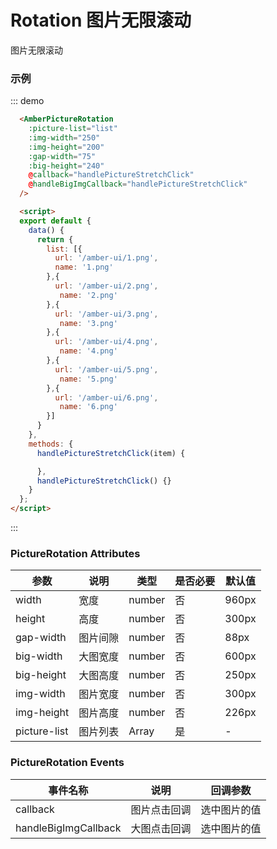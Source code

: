 # Rotation 图片无限滚动
  图片无限滚动

### 示例


::: demo
```html
  <AmberPictureRotation 
    :picture-list="list" 
    :img-width="250" 
    :img-height="200" 
    :gap-width="75" 
    :big-height="240" 
    @callback="handlePictureStretchClick" 
    @handleBigImgCallback="handlePictureStretchClick"
  />

  <script>
  export default {
    data() {
      return {
        list: [{
          url: '/amber-ui/1.png',
          name: '1.png'
        },{
          url: '/amber-ui/2.png',
           name: '2.png'
        },{
          url: '/amber-ui/3.png',
           name: '3.png'
        },{
          url: '/amber-ui/4.png',
           name: '4.png'
        },{
          url: '/amber-ui/5.png',
           name: '5.png'
        },{
          url: '/amber-ui/6.png',
           name: '6.png'
        }]
      }
    },
    methods: {
      handlePictureStretchClick(item) {

      },
      handlePictureStretchClick() {}
    }
  };
</script>

```
:::
### PictureRotation Attributes


| 参数 | 说明 | 类型 | 是否必要 | 默认值 |
| --- | ---  | --- |  ---    | --- |
| width | 宽度 | number | 否 | 960px |
| height | 高度 | number | 否 | 300px |
| gap-width | 图片间隙 | number | 否 | 88px |
| big-width | 大图宽度 | number | 否 | 600px |
| big-height | 大图高度 | number | 否 | 250px |
| img-width | 图片宽度 | number | 否 | 300px |
| img-height | 图片高度 | number | 否 | 226px |
| picture-list | 图片列表 | Array | 是 | - |


### PictureRotation Events
| 事件名称 | 说明 | 回调参数 | 
| --- | ---  | --- |  
| callback| 图片点击回调| 选中图片的值 |
| handleBigImgCallback| 大图点击回调| 选中图片的值 |


